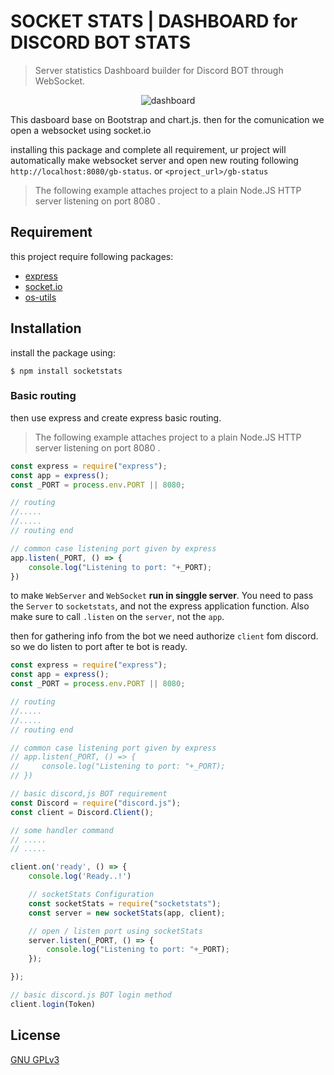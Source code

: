 SOCKET STATS | DASHBOARD for DISCORD BOT STATS
============================================== 
> Server statistics Dashboard builder for Discord BOT through WebSocket.
<center>

![dashboard](https://cdn.discordapp.com/attachments/664516457542975492/746637803332304966/unknown.png)

</center>
This dasboard base on Bootstrap and chart.js. then for the comunication we open a websocket using socket.io

installing this package and complete all requirement, ur project will automatically make websocket server and open new routing following `http://localhost:8080/gb-status`. or `<project_url>/gb-status`


> The following example attaches project to a plain Node.JS HTTP server listening on port 8080 .



## Requirement
this project require following packages:
+ [express](https://www.npmjs.com/package/express)
+ [socket.io](https://www.npmjs.com/package/socket.io)
+ [os-utils](https://www.npmjs.com/package/os-utils)

## Installation
install the package using:
```
$ npm install socketstats
```

### Basic routing
then use express and create express basic routing.
> The following example attaches project to a plain Node.JS HTTP server listening on port 8080 .
```js
const express = require("express");
const app = express();
const _PORT = process.env.PORT || 8080;

// routing
//.....
//.....
// routing end

// common case listening port given by express
app.listen(_PORT, () => {
    console.log("Listening to port: "+_PORT);
})

```

to make `WebServer` and `WebSocket` **run in singgle server**. You need to pass the `Server` to `socketstats`, and not the express application function. Also make sure to call `.listen` on the `server`, not the `app`.

then for gathering info from the bot we need authorize `client` fom discord. so we do listen to port after te bot is ready.
```js
const express = require("express");
const app = express();
const _PORT = process.env.PORT || 8080;

// routing
//.....
//.....
// routing end

// common case listening port given by express
// app.listen(_PORT, () => {
//     console.log("Listening to port: "+_PORT);
// })

// basic discord,js BOT requirement
const Discord = require("discord.js");
const client = Discord.Client();

// some handler command
// .....
// .....

client.on('ready', () => {
    console.log('Ready..!')

    // socketStats Configuration
    const socketStats = require("socketstats");
    const server = new socketStats(app, client);

    // open / listen port using socketStats
    server.listen(_PORT, () => {
        console.log("Listening to port: "+_PORT);
    });

});

// basic discord.js BOT login method
client.login(Token)


```

## License

[GNU GPLv3](https://github.com/GoruAkiba/socketStats/blob/master/LICENSE)





